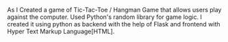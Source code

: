 As I Created a game of Tic-Tac-Toe / Hangman Game that allows users play against the computer.
Used Python's random library for game logic.
I created it using python as backend with the help of Flask and frontend with Hyper Text Markup Language[HTML].
